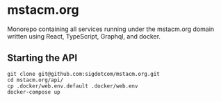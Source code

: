 # mstacm.org
Monorepo containing all services running under the mstacm.org domain written
using React, TypeScript, Graphql, and docker.

## Starting the API
```
git clone git@github.com:sigdotcom/mstacm.org.git
cd mstacm.org/api/
cp .docker/web.env.default .docker/web.env
docker-compose up
```
